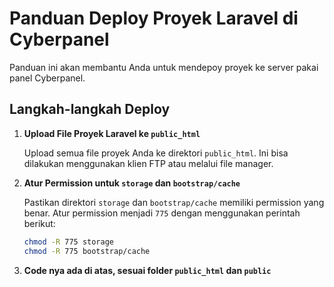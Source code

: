 # Panduan Deploy Proyek Laravel di Cyberpanel

Panduan ini akan membantu Anda untuk mendepoy proyek ke server pakai panel Cyberpanel.

## Langkah-langkah Deploy

1. **Upload File Proyek Laravel ke `public_html`**

   Upload semua file proyek Anda ke direktori `public_html`. Ini bisa dilakukan menggunakan klien FTP atau melalui file manager.

2. **Atur Permission untuk `storage` dan `bootstrap/cache`**

   Pastikan direktori `storage` dan `bootstrap/cache` memiliki permission yang benar. Atur permission menjadi `775` dengan menggunakan perintah berikut:

   ```sh
   chmod -R 775 storage
   chmod -R 775 bootstrap/cache

3. **Code nya ada di atas, sesuai folder `public_html` dan `public`**
